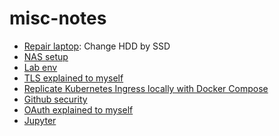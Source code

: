 # misc-notes

- [Repair laptop](./repair-laptop-ssd/repair-laptop.md): Change HDD by SSD <!--ccl -->
- [NAS setup](./lab-env/README.md) <!--ccl -->
- [Lab env](./lab-env/README.md) <!--ccl -->
- [TLS explained to myself](./tls/tls-certificate.md) <!-- ccl -->
- [Replicate Kubernetes Ingress locally with Docker Compose](./replicate-k8s-ingress-locally-with-compose/README.md) <!-- ccl -->
- [Github security](./github-security/README.md) <!--ccl -->
- [OAuth explained to myself](./oauth/README.md) <!--ccl -->
- [Jupyter](./Jupyter/README.md)